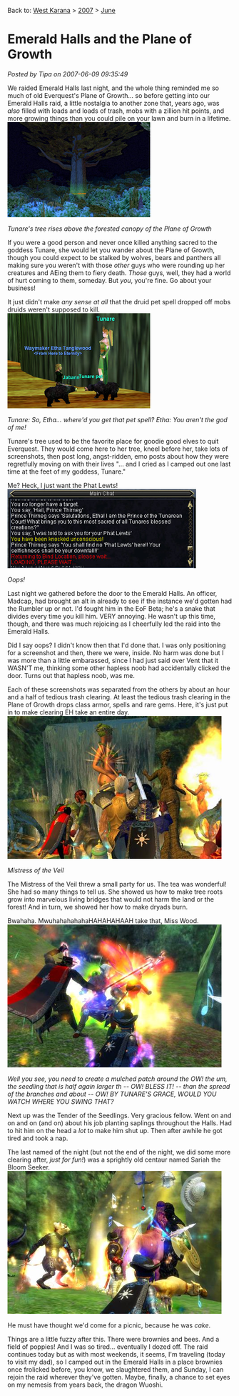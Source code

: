 Back to: [West Karana](/posts/westkarana.md) > [2007](/posts/2007/westkarana.md) > [June](./westkarana.md)
# Emerald Halls and the Plane of Growth

*Posted by Tipa on 2007-06-09 09:35:49*

We raided Emerald Halls last night, and the whole thing reminded me so much of old Everquest's Plane of Growth... so before getting into our Emerald Halls raid, a little nostalgia to another zone that, years ago, was *also* filled with loads and loads of trash, mobs with a zillion hit points, and more growing things than you could pile on your lawn and burn in a lifetime.
![eq000076.jpg](../../../uploads/2007/06/eq000076.jpg)


*Tunare's tree rises above the forested canopy of the Plane of Growth*


If you were a good person and never once killed anything sacred to the goddess Tunare, she would let you wander about the Plane of Growth, though you could expect to be stalked by wolves, bears and panthers all making sure you weren't with those *other* guys who were rounding up her creatures and AEing them to fiery death. *Those* guys, well, they had a world of hurt coming to them, someday. But *you*, you're fine. Go about your business!

It just didn't make *any sense at all* that the druid pet spell dropped off mobs druids weren't supposed to kill.
![eq000074.jpg](../../../uploads/2007/06/eq000074.jpg)



*Tunare: So, Etha... where'd you get that pet spell?
Etha: You aren't the god of me!*

Tunare's tree used to be the favorite place for goodie good elves to quit Everquest. They would come here to her tree, kneel before her, take lots of screenshots, then post long, angst-ridden, emo posts about how they were regretfully moving on with their lives "... and I cried as I camped out one last time at the feet of my goddess, Tunare."

Me? Heck, I just want the Phat Lewts!
![eq000078.jpg](../../../uploads/2007/06/eq000078.jpg)


*Oops!*


Last night we gathered before the door to the Emerald Halls. An officer, Madcap, had brought an alt in already to see if the instance we'd gotten had the Rumbler up or not. I'd fought him in the EoF Beta; he's a snake that divides every time you kill him. VERY annoying. He wasn't up this time, though, and there was much rejoicing as I cheerfully led the raid into the Emerald Halls.

Did I say oops? I didn't know then that I'd done that. I was only positioning for a screenshot and then, there we were, inside. No harm was done but I was more than a little embarassed, since I had just said over Vent that it WASN'T me, thinking some other hapless noob had accidentally clicked the door. Turns out that hapless noob, was me.

Each of these screenshots was separated from the others by about an hour and a half of tedious trash clearing. At least the tedious trash clearing in the Plane of Growth drops class armor, spells and rare gems. Here, it's just put in to make clearing EH take an entire day.
![eq2_000037.jpg](../../../uploads/2007/06/eq2_000037.jpg)


*Mistress of the Veil*


The Mistress of the Veil threw a small party for us. The tea was wonderful! She had so many things to tell us. She showed us how to make tree roots grow into marvelous living bridges that would not harm the land or the forest! And in turn, we showed her how to make dryads burn.

Bwahaha. MwuhahahahahaHAHAHAHAAH take that, Miss Wood.
![eq2_000048.jpg](../../../uploads/2007/06/eq2_000048.jpg)


*Well you see, you need to create a mulched patch around the OW! the um, the seedling that is half again larger th -- OW! BLESS IT! -- than the spread of the branches and about -- OW! BY TUNARE'S GRACE, WOULD YOU WATCH WHERE YOU SWING THAT?* 


Next up was the Tender of the Seedlings. Very gracious fellow. Went on and on and on (and on) about his job planting saplings throughout the Halls. Had to hit him on the head a *lot* to make him shut up. Then after awhile he got tired and took a nap.

The last named of the night (but not the end of the night, we did some more clearing after, *just for fun!*) was a sprightly old centaur named Sariah the Bloom Seeker.
![eq2_000049.jpg](../../../uploads/2007/06/eq2_000049.jpg)


He must have thought we'd come for a picnic, because he was *cake*.

Things are a little fuzzy after this. There were brownies and bees. And a field of poppies! And I was so tired... eventually I dozed off. The raid continues today but as with most weekends, it seems, I'm traveling (today to visit my dad), so I camped out in the Emerald Halls in a place brownies once frolicked before, you know, we slaughtered them, and Sunday, I can rejoin the raid wherever they've gotten. Maybe, finally, a chance to set eyes on my nemesis from years back, the dragon Wuoshi.


